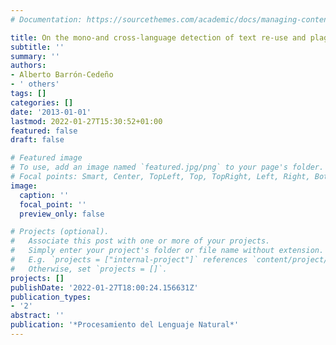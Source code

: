 ```yaml
---
# Documentation: https://sourcethemes.com/academic/docs/managing-content/

title: On the mono-and cross-language detection of text re-use and plagiarism
subtitle: ''
summary: ''
authors:
- Alberto Barrón-Cedeño
- ' others'
tags: []
categories: []
date: '2013-01-01'
lastmod: 2022-01-27T15:30:52+01:00
featured: false
draft: false

# Featured image
# To use, add an image named `featured.jpg/png` to your page's folder.
# Focal points: Smart, Center, TopLeft, Top, TopRight, Left, Right, BottomLeft, Bottom, BottomRight.
image:
  caption: ''
  focal_point: ''
  preview_only: false

# Projects (optional).
#   Associate this post with one or more of your projects.
#   Simply enter your project's folder or file name without extension.
#   E.g. `projects = ["internal-project"]` references `content/project/deep-learning/index.md`.
#   Otherwise, set `projects = []`.
projects: []
publishDate: '2022-01-27T18:00:24.156631Z'
publication_types:
- '2'
abstract: ''
publication: '*Procesamiento del Lenguaje Natural*'
---
```


